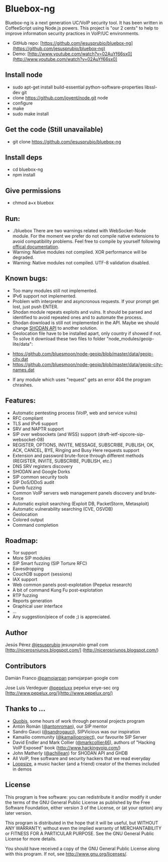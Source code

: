 Bluebox-ng
==========

Bluebox-ng is a next generation UC/VoIP security tool. It has been written in CoffeeScript using Node.js powers. This project is "our 2 cents" to help to improve information security practices in VoIP/UC environments.

- GitHub repo: [https://github.com/jesusprubio/bluebox-ng](https://github.com/jesusprubio/bluebox-ng)
- Demo: [http://www.youtube.com/watch?v=02AuYf66sx0](http://www.youtube.com/watch?v=02AuYf66sx0)


Install node
------------
* sudo apt-get install build-essential python-software-properties libssl-dev git 
* clone https://github.com/joyent/node.git node
* configure
* make
* sudo make install


Get the code (Still unavailable)
------------
* git clone https://github.com/jesusprubio/bluebox-ng


Install deps
------------
* cd bluebox-ng
* npm install


Give permissions
----------------
* chmod a+x bluebox


Run:
----
* ./bluebox
There are two warnings related with WebSocket-Node module. For the moment we prefer do not compile native extensions to avoid compatibility problems. Feel free to compile by yourself following [offical documentation](https://github.com/Worlize/WebSocket-Node).
* Warning: Native modules not compiled.  XOR performance will be degraded.
* Warning: Native modules not compiled.  UTF-8 validation disabled.


Known bugs:
----------
* Too many modules still not implemented.
* IPv6 support not implemented.
* Problem with interpreter and asyncronous requests. If your prompt get lost, just push ENTER.
* Shodan module repeats exploits and vulns. It should be parsed and identified to avoid repeated ones and to automate the process.
* Shodan download is still not implemented in the API. Maybe we should change [SHODAN API](http://docs.shodanhq.com/rest.html) to another solution.
* Geolocation file have to be installed apart, only country if showed if not. To solve it download these two files to folder "node_modules/geoip-lite/data":
- https://github.com/bluesmoon/node-geoip/blob/master/data/geoip-city.dat
- https://github.com/bluesmoon/node-geoip/blob/master/data/geoip-city-names.dat
* If any module which uses "request" gets an error 404 the program chrashes.


Features:
---------
* Automatic pentesting process (VoIP, web and service vulns)
* RFC compliant
* TLS and IPv6 support
* SRV and NAPTR support
* SIP over websockets (and WSS) support (draft-ietf-sipcore-sip-websocket-08)
* REGISTER, OPTIONS, INVITE, MESSAGE, SUBSCRIBE, PUBLISH, OK, ACK, CANCEL, BYE, Ringing and Busy Here requests support
* Extension and password brute-force through different methods (REGISTER, INVITE, SUBSCRIBE, PUBLISH, etc.)
* DNS SRV registers discovery
* SHODAN and Google Dorks
* SIP common security tools
* SIP DoS/DDoS audit
* Dumb fuzzing
* Common VoIP servers web management panels discovery and brute-force
* Automatic exploit searching (Exploit DB, PacketStorm, Metasploit)
* Automatic vulnerability searching (CVE, OSVDB)
* Geolocation
* Colored output
* Command completion


Roadmap:
--------
* Tor support
* More SIP modules
* SIP Smart fuzzing (SIP Torture RFC)
* Eavesdropping
* CouchDB support (sessions)
* IAX support
* Web common panels post-explotation (Pepelux research)
* A bit of command Kung Fu post-explotation
* RTP fuzzing
* Reports generation
* Graphical user interface
* ...
* Any suggestion/piece of code ;) is appreciated.


Author
------
Jesús Pérez
[@jesusprubio](https://twitter.com/jesusprubio)
jesusprubio gmail com
[http://nicerosniunos.blogspot.com/] (http://nicerosniunos.blogspot.com/)


Contributors
------------
Damián Franco
[@pamojarpan](https://twitter.com/pamojarpan)
pamojarpan google com

Jose Luis Verdeguer
[@pepeluxx](https://twitter.com/pepeluxx)
pepelux enye-sec org
[http://www.pepelux.org/](http://www.pepelux.org/)


Thanks to ...
-------------
* [Quobis](http://www.quobis.com), some hours of work through personal projects program
* Antón Román ([@antonroman](https://twitter.com/antonroman)), our SIP mentor
* Sandro Gauci ([@sandrogauci](https://twitter.com/sandrogauci)), SIPVicious was our inspiration
* Kamailio community ([@kamailioproject](https://twitter.com/kamailioproject)), our favourite SIP Server
* David Endler and Mark Collier ([@markcollier46](https://twitter.com/markcollier46)), authors of "Hacking VoIP Exposed" book
(http://www.hackingvoip.com/)
* John Matherly ([@achillean](https://twitter.com/achillean)) for SHODAN API and GHDB
* All VoIP, free software and security hackers that we read everyday
* [Loopsize](https://soundcloud.com/loopsize), a music hacker (and a friend) creator of the themes included in demos


License
-------
This program is free software: you can redistribute it and/or modify
it under the terms of the GNU General Public License as published by
the Free Software Foundation, either version 3 of the License, or
(at your option) any later version.

This program is distributed in the hope that it will be useful,
but WITHOUT ANY WARRANTY; without even the implied warranty of
MERCHANTABILITY or FITNESS FOR A PARTICULAR PURPOSE.  See the
GNU General Public License for more details.

You should have received a copy of the GNU General Public License
along with this program.  If not, see <http://www.gnu.org/licenses/>.
